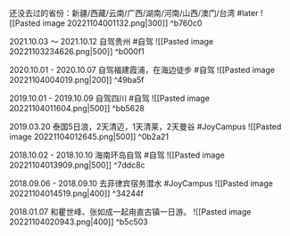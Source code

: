 还没去过的省份：新疆/西藏/云南/广西/湖南/河南/山西/澳门/台湾 #later
![[Pasted image 20221104001132.png|300]] ^b760c0

2021.10.03 ～ 2021.10.12 自驾贵州 #自驾
![[Pasted image 20221103234626.png|500]] ^b000f1

2020.10.01 - 2020.10.07 自驾福建霞浦，在海边徒步 #自驾 
![[Pasted image 20221104004019.png|200]] ^49ba5f

2019.10.01 - 2019.10.09 自驾四川 #自驾 
![[Pasted image 20221104011604.png|500]] ^bb5628

2019.03.20 泰国5日浪，2天清迈，1天清莱，2天曼谷 #JoyCampus
![[Pasted image 20221104012645.png|500]] ^0b2a21

2018.10.02 - 2018.10.10 海南环岛自驾 #自驾 
![[Pasted image 20221104013909.png|500]] ^7ddc8c

2018.09.06 - 2018.09.10 去菲律宾宿务潜水 #JoyCampus 
![[Pasted image 20221104014519.png|400]] ^34244f

2018.01.07 和瞿世峰、张如成一起甪直古镇一日游。 
![[Pasted image 20221104020943.png|400]] ^b5c503
